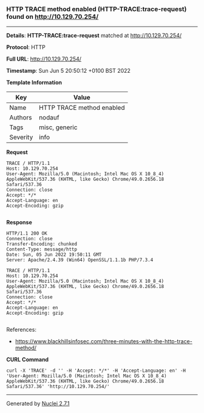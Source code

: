 ### HTTP TRACE method enabled (HTTP-TRACE:trace-request) found on http://10.129.70.254/
---
**Details**: **HTTP-TRACE:trace-request**  matched at http://10.129.70.254/

**Protocol**: HTTP

**Full URL**: http://10.129.70.254/

**Timestamp**: Sun Jun 5 20:50:12 +0100 BST 2022

**Template Information**

| Key | Value |
|---|---|
| Name | HTTP TRACE method enabled |
| Authors | nodauf |
| Tags | misc, generic |
| Severity | info |

**Request**
```http
TRACE / HTTP/1.1
Host: 10.129.70.254
User-Agent: Mozilla/5.0 (Macintosh; Intel Mac OS X 10_8_4) AppleWebKit/537.36 (KHTML, like Gecko) Chrome/49.0.2656.18 Safari/537.36
Connection: close
Accept: */*
Accept-Language: en
Accept-Encoding: gzip


```

**Response**
```http
HTTP/1.1 200 OK
Connection: close
Transfer-Encoding: chunked
Content-Type: message/http
Date: Sun, 05 Jun 2022 19:50:11 GMT
Server: Apache/2.4.39 (Win64) OpenSSL/1.1.1b PHP/7.3.4

TRACE / HTTP/1.1
Host: 10.129.70.254
User-Agent: Mozilla/5.0 (Macintosh; Intel Mac OS X 10_8_4) AppleWebKit/537.36 (KHTML, like Gecko) Chrome/49.0.2656.18 Safari/537.36
Connection: close
Accept: */*
Accept-Language: en
Accept-Encoding: gzip


```

References: 
- https://www.blackhillsinfosec.com/three-minutes-with-the-http-trace-method/

**CURL Command**
```
curl -X 'TRACE' -d '' -H 'Accept: */*' -H 'Accept-Language: en' -H 'User-Agent: Mozilla/5.0 (Macintosh; Intel Mac OS X 10_8_4) AppleWebKit/537.36 (KHTML, like Gecko) Chrome/49.0.2656.18 Safari/537.36' 'http://10.129.70.254/'
```
---
Generated by [Nuclei 2.7.1](https://github.com/projectdiscovery/nuclei)